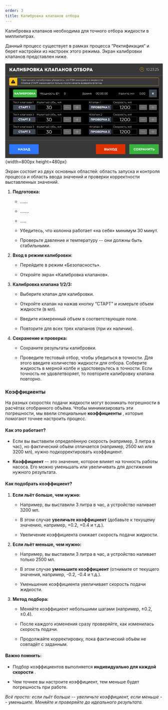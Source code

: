 ```yaml
---
order: 3
title: Калибровка клапанов отбора
---
```


Калибровка клапанов необходима для точного отбора жидкости в миллилитрах.

Данный процесс существует в рамках процесса “Ректификация“ и берет настройки из настроек этого режима. Экран калибровки клапанов представлен ниже.

![](./kalibrovka-klapanov-otbora.png){width=800px height=480px}

Экран состоит из двух основных областей: область запуска и контроля процесса и область ввода значений и проверки корректности выставленных значений.

1. **Подготовка:**

   -  ……

   -  …….

   -  …..

   -  Убедитесь, что колонна работает «на себя» минимум 30 минут.

   -  Проверьте давление и температуру -- они должны быть стабильными.

2. **Вход в режим калибровки:**

   -  Перейдите в режим «Безопасность».

   -  Откройте экран «Калибровка клапанов».

3. **Калибровка клапана 1/2/3:**

   -  Выберите клапан для калибровки.

   -  Откройте клапан на нажав кнопку “СТАРТ” и измерьте объем жидкости (в мл).

   -  Введите измеренный объем в соответствующее поле.

   -  Повторите для всех трех клапанов (при их наличии).

4. **Сохранение и проверка:**

   -  Сохраните результаты калибровки.

   -  Проведите тестовый отбор, чтобы убедиться в точности. Для этого введите количество жидкости для отбора. Соберите жидкость в мерной колбе и удостоверьтесь в точности. Если точность не удовлетворяет, то повторите калибровку клапана повторно.



### Коэффициенты

На разных скоростях подачи жидкости могут возникать погрешности в расчётах отобранного объёма. Чтобы минимизировать эти погрешности, мы ввели специальные **коэффициенты** , которые помогают точнее настроить процесс.

#### **Как это работает?**

-  Если вы выставили определённую скорость (например, 3 литра в час), но фактический объём отличается (например, 2500 мл или 3200 мл), нужно подкорректировать коэффициент.

-  **Коэффициент** -- это значение, которое влияет на точность работы насоса. Его можно уменьшать или увеличивать для достижения нужного результата.

#### **Как подобрать коэффициент?**

1. **Если льёт больше, чем нужно:**

   -  Например, вы выставили 3 литра в час, а устройство наливает 3200 мл.

   -  В этом случае **увеличьте коэффициент** (добавьте к текущему значению, например, +0.2, +0.4 и т.д.).

   -  Увеличение коэффициента снижает скорость подачи жидкости.

2. **Если льёт меньше, чем нужно:**

   -  Например, вы выставили 3 литра в час, а устройство наливает только 2500 мл.

   -  В этом случае **уменьшите коэффициент** (отнимите от текущего значения, например, -0.2, -0.4 и т.д.).

   -  Уменьшение коэффициента увеличивает скорость подачи жидкости.

3. **Метод подбора:**

   -  Меняйте коэффициент небольшими шагами (например, ±0.2, ±0.4).

   -  После каждого изменения сразу проверяйте, как изменилась скорость подачи.

   -  Продолжайте корректировку, пока фактический объём не совпадёт с заданным.

#### **Важно помнить:**

-  Подбор коэффициентов выполняется **индивидуально для каждой скорости** .

-  Чем точнее вы настроите коэффициент, тем меньше будет погрешность при работе.

*Всё просто: если льёт больше -- увеличьте коэффициент, если меньше -- уменьшите. Меняйте и проверяйте до идеального результата.*